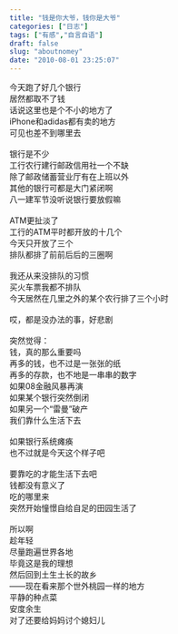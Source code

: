 ```yaml
---
title: "钱是你大爷，钱你是大爷"
categories: ["日志"]
tags: ["有感","自言自语"]
draft: false
slug: "aboutnomey"
date: "2010-08-01 23:25:07"
---
```


<p>今天跑了好几个银行<br />
居然都取不了钱<br />
话说这里也是个不小的地方了<br />
iPhone和adidas都有卖的地方<br />
可见也差不到哪里去<br />
<br />
银行是不少<br />
工行农行建行邮政信用社一个不缺<br />
除了邮政储蓄营业厅有在上班以外<br />
其他的银行可都是大门紧闭啊<br />
八一建军节没听说银行要放假嘛<br />
<br />
ATM更扯淡了<br />
工行的ATM平时都开放的十几个<br />
今天只开放了三个<br />
排队都排了前前后后的三圈啊<br />
<br />
我还从来没排队的习惯<br />
买火车票我都不排队<br />
今天居然在几里之外的某个农行排了三个小时<br />
<br />
哎，都是没办法的事，好悲剧<br />
<br />
突然觉得：<br />
钱，真的那么重要吗<br />
再多的钱，也不过是一张张的纸<br />
再多的存款，也不地是一串串的数字<br />
如果08金融风暴再演<br />
如果某个银行突然倒闭<br />
如果另一个“雷曼”破产<br />
我们靠什么生活下去<br />
<br />
如果银行系统瘫痪<br />
也不过就是今天这个样子吧<br />
<br />
要靠吃的才能生活下去吧<br />
钱都没有意义了<br />
吃的哪里来<br />
突然开始憧憬自给自足的田园生活了<br />
<br />
所以啊<br />
趁年轻<br />
尽量跑遍世界各地<br />
毕竟这是我的理想<br />
然后回到土生土长的故乡<br />
——现在看来那个世外桃园一样的地方<br />
平静的种点菜<br />
安度余生<br />
对了还要给妈妈讨个媳妇儿<br /></p>
